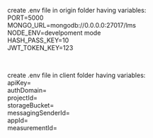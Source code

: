 create .env file in origin folder having variables: <br/>
PORT=5000 <br/>
MONGO_URL=mongodb://0.0.0.0:27017/lms <br/>
NODE_ENV=develpoment mode <br/>
HASH_PASS_KEY=10 <br/>
JWT_TOKEN_KEY=123 <br/>

<br/>

create .env file in client folder having variables: <br/>
apiKey= <br/>
authDomain= <br/>
projectId= <br/>
storageBucket= <br/>
messagingSenderId= <br/>
appId= <br/>
measurementId= <br/>
